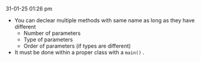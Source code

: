 31-01-25
01:26 pm

- You can declear multiple methods with same name as long as  they have different
	- Number of parameters
	- Type of parameters
	- Order of parameters (if types are different)
- It must be done within a proper class with a `main()` .